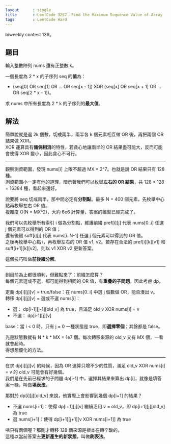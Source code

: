 ```yaml
---
layout      : single
title       : LeetCode 3287. Find the Maximum Sequence Value of Array
tags        : LeetCode Hard
---
```

biweekly contest 139。  

## 題目  

輸入整數陣列 nums 還有正整數 k。  

一個長度為 2 \* x 的子序列 seq 的**值**為：  

- (seq[0] OR seq[1] OR ... OR seq[x - 1]) XOR (seq[x] OR seq[x + 1] OR ... OR seq[2 \* x - 1])。  

求 nums 中所有長度為 2 \* k 的子序列的**最大值**。  

## 解法

簡單說就是選 2k 個數，切成兩半，兩半各 k 個元素相互做 OR 後，再把兩個 OR 結果做 XOR。  
XOR 運算具有**倆倆相消**的特性，若貪心地讓兩半的 OR 結果盡可能大，反而可能會使得 XOR 變小，因此貪心不可行。  

---

觀察測資範圍，發現 nums[i] 上限不超過 MX = 2^7。也就是說 OR 結果只有 128 種。  
測資範圍小一定有他的道理，暗示著我們可以枚舉**左右的 OR 結果**，共 128 \* 128 = 16384 種，看起來還好。  

說要將 seq 切成兩半，那中間必定有**分割點**。最多 N = 400 個元素，先枚舉中心點再枚舉左右 OR 值。  
複雜度 O(N \* MX^2)，大約 6e6 計算量，答案的雛型已經完成了。  

我們可以先枚舉所有索引 i 做為分割點，維護前綴 pref[i][j] 代表 nums[0..i] 任選 j 個元素可以得到的 OR 值；  
還有後綴 suff[i][j] 代表 nums[i..N-1] 任選 j 個元素可以得到的 OR 值。  
之後再枚舉中心點 i，再枚舉左右的 OR 值 v1, v2。若存在合法的 pref[i][k][v1] 和 suff[i+1][k][v2]，則以 v1 XOR v2 更新答案。  

這個技巧叫做**前後綴分解**。  

---

到目前為止都很順利，但難點來了：前綴怎麼算？  
每個元素選或不選，都可能得到相同的 OR 值，有**重疊的子問題**，因此考慮 dp。  

定義 dp[i][j][v] = true/false：在 nums[0..i] 中選 j 個數做 OR，能否湊出 v。  
轉移 dp[i][j][v] = 選或不選 nums[i]：  

- 選： dp[i-1][j-1][old_v] 為 true，且滿足 old_v XOR nums[i] = v  
- 不選： dp[i-1][j][v]

base：當 i < 0 時，只有 j = 0 一種狀態是 true，即**選擇零個**；其餘都是 false。  

光是狀態數就有 N \* k \* MX = 1e7 個。每次轉移來源的 old_v 又有 MX 個，一看就會超時。  
得想想優化的方法。  

---

在求 dp[i][j][v] 的時候，因為 OR 運算只增不少的性質，滿足 old_v XOR nums[i] = v 的 old_v 可能會有好幾個。  
我們是在先前已經求的子問題 dp[i-1] 中，選擇其結果來算出 dp[i]，就像是填答案一樣，叫做**填表法**。  

那對於 dp[i][j][old_v] 來說，他實際上會影響到幾個 dp[i+1] 的結果？  

- 不選 nums[i+1]：使得 dp[i+1][j][v] 繼續沿用 v = old_v，即 dp[i+1][j][old_v] 為 true  
- 選 nums[i+1]：使得 dp[i+1][j+1][v XOR nums[i+1]] 為 true

咦只有兩個喔？那剛才轉移 128 個來源是根本在轉辛酸的。  
這種以當前答案去**更新產生的新狀態**，叫做**刷表法**。  
